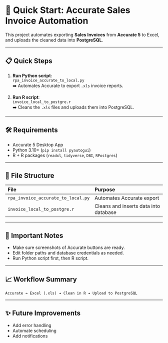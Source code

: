 # 🚀 Quick Start: Accurate Sales Invoice Automation

This project automates exporting **Sales Invoices** from **Accurate 5** to Excel, and uploads the cleaned data into **PostgreSQL**.

---

## 📋 Quick Steps

1. **Run Python script**:  
   `rpa_invoice_accurate_to_local.py`  
   ➡️ Automates Accurate to export `.xls` invoice reports.

2. **Run R script**:  
   `invoice_local_to_postgre.r`  
   ➡️ Cleans the `.xls` files and uploads them into PostgreSQL.

---

## 🛠️ Requirements

- Accurate 5 Desktop App
- Python 3.10+ (`pip install pyautogui`)
- R + R packages (`readxl`, `tidyverse`, `DBI`, `RPostgres`)

---

## 📂 File Structure

| File | Purpose |
|:---|:---|
| `rpa_invoice_accurate_to_local.py` | Automates Accurate export |
| `invoice_local_to_postgre.r` | Cleans and inserts data into database |

---

## 📌 Important Notes

- Make sure screenshots of Accurate buttons are ready.
- Edit folder paths and database credentials as needed.
- Run Python script first, then R script.

---

## 📈 Workflow Summary

```plaintext
Accurate ➔ Excel (.xls) ➔ Clean in R ➔ Upload to PostgreSQL
```

---

## ✨ Future Improvements

- Add error handling
- Automate scheduling
- Add notifications
